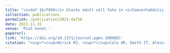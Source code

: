 ```yaml
---
title: "<i>daf-16/FOXO</i> blocks adult cell fate in <i>Caenorhabditis elegans</i> dauer larvae via <i>lin-41l/TRIM7l</i>."
collection: publications
permalink: /publication/2021-daf16
date: 2021-11-15
venue: 'PLoS Genet.'
paperurl:
link: 'https://doi.org/10.1371/journal.pgen.1009881'
citation: "<sup>*</sup>Wirick MJ, <sup>*</sup>Cale AR, Smith IT, Alessi AF, <b>Starostik MR</b> (4/17), …Kim JK, Karp X. <i>daf-16/FOXO<i> blocks adult cell fate in <i>Caenorhabditis elegans</i> dauer larvae via <i>lin-41l/TRIM7l</i>. <i>PLoS Genet</i>. 17(11):e1009881. doi:10.1371/journal.pgen.1009881"
---
```

